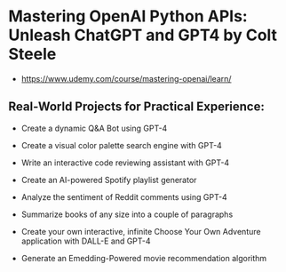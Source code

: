 # Mastering OpenAI Python APIs: Unleash ChatGPT and GPT4 by Colt Steele
- https://www.udemy.com/course/mastering-openai/learn/

## Real-World Projects for Practical Experience:

- Create a dynamic Q&A Bot using GPT-4

- Create a visual color palette search engine with GPT-4

- Write an interactive code reviewing assistant with GPT-4

- Create an AI-powered Spotify playlist generator

- Analyze the sentiment of Reddit comments using GPT-4

- Summarize books of any size into a couple of paragraphs

- Create your own interactive, infinite Choose Your Own Adventure application with DALL-E and GPT-4

- Generate an Emedding-Powered movie recommendation algorithm
